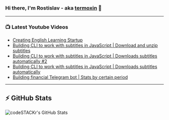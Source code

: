 ### Hi there, I'm Rostislav - aka [termoxin](https://t.me/termoxin) 👋

---

### 📺 Latest Youtube Videos

<!-- YOUTUBE:START -->
- [Creating English Learning Startup](https://www.youtube.com/watch?v=inYy2K1fZko)
- [Building CLI to work with subtitles in JavaScript | Download and unzip subtitles](https://www.youtube.com/watch?v=v9as5hcOmAQ)
- [Building CLI to work with subtitles in JavaScript | Downloads subtitles automatically #2](https://www.youtube.com/watch?v=OsFmo57vPzI)
- [Building CLI to work with subtitles in JavaScript | Downloads subtitles automatically](https://www.youtube.com/watch?v=U28W2JUOEkg)
- [Building financial Telegram bot | Stats by certain period](https://www.youtube.com/watch?v=4FDtomUJrSw)
<!-- YOUTUBE:END -->

---

## ⚡️ GitHub Stats

<img align="left" alt="codeSTACKr's GitHub Stats" src="https://github-readme-stats.codestackr.vercel.app/api?username=termoxin&show_icons=true&hide_border=true&count_private=true&theme=dracula" />
